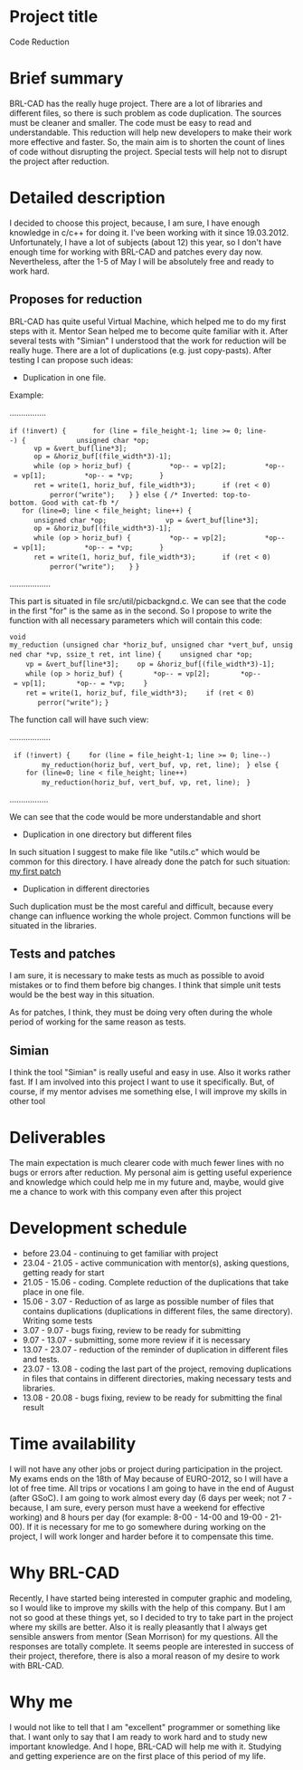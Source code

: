 # Project title

Code Reduction

# Brief summary

BRL-CAD has the really huge project. There are a lot of libraries and
different files, so there is such problem as code duplication. The
sources must be cleaner and smaller. The code must be easy to read and
understandable. This reduction will help new developers to make their
work more effective and faster. So, the main aim is to shorten the count
of lines of code without disrupting the project. Special tests will help
not to disrupt the project after reduction.

# Detailed description

I decided to choose this project, because, I am sure, I have enough
knowledge in c/c++ for doing it. I've been working with it since
19.03.2012. Unfortunately, I have a lot of subjects (about 12) this
year, so I don't have enough time for working with BRL-CAD and patches
every day now. Nevertheless, after the 1-5 of May I will be absolutely
free and ready to work hard.

## Proposes for reduction

BRL-CAD has quite useful Virtual Machine, which helped me to do my first
steps with it. Mentor Sean helped me to become quite familiar with it.
After several tests with "Simian" I understood that the work for
reduction will be really huge. There are a lot of duplications (e.g.
just copy-pasts). After testing I can propose such ideas:

-   Duplication in one file.

Example:

................

`if (!invert) {   `
`   for (line = file_height-1; line >= 0; line--) {      `
`      unsigned char *op;        `
`      vp = &vert_buf[line*3];      `
`      op = &horiz_buf[(file_width*3)-1];`
`      while (op > horiz_buf) {`
`         *op-- = vp[2];`
`         *op-- = vp[1];`
`         *op-- = *vp;`
`      }`
`      ret = write(1, horiz_buf, file_width*3);`
`      if (ret < 0)`
`          perror("write");`
`   }`
`} else {`
`/* Inverted: top-to-bottom. Good with cat-fb */`
`   for (line=0; line < file_height; line++) {`
`      unsigned char *op;        `
`      vp = &vert_buf[line*3];      `
`      op = &horiz_buf[(file_width*3)-1];`
`      while (op > horiz_buf) {`
`         *op-- = vp[2];`
`         *op-- = vp[1];`
`         *op-- = *vp;`
`      }`
`      ret = write(1, horiz_buf, file_width*3);`
`      if (ret < 0)`
`          perror("write");`
`   }`
`}`

..................

This part is situated in file src/util/picbackgnd.c. We can see that the
code in the first "for" is the same as in the second. So I propose to
write the function with all necessary parameters which will contain this
code:

`void`
`my_reduction (unsigned char *horiz_buf, unsigned char *vert_buf, unsigned char *vp, ssize_t ret, int line)`
`{`
`    unsigned char *op;`
`    vp = &vert_buf[line*3];`
`    op = &horiz_buf[(file_width*3)-1];`
`    while (op > horiz_buf) {`
`       *op-- = vp[2];`
`       *op-- = vp[1];`
`       *op-- = *vp;`
`    }`
`    ret = write(1, horiz_buf, file_width*3);`
`    if (ret < 0)`
`       perror("write");`
`}`

The function call will have such view:

..................

` if (!invert) {`
`    for (line = file_height-1; line >= 0; line--) `
`        my_reduction(horiz_buf, vert_buf, vp, ret, line);`
` } else {`
`    for (line=0; line < file_height; line++) `
`        my_reduction(horiz_buf, vert_buf, vp, ret, line);`
` } `

.................

We can see that the code would be more understandable and short

-   Duplication in one directory but different files

In such situation I suggest to make file like "utils.c" which would be
common for this directory. I have already done the patch for such
situation: [my first
patch](http://sourceforge.net/tracker/?func=detail&aid=3512039&group_id=105292&atid=640804)

-   Duplication in different directories

Such duplication must be the most careful and difficult, because every
change can influence working the whole project. Common functions will be
situated in the libraries.

## Tests and patches

I am sure, it is necessary to make tests as much as possible to avoid
mistakes or to find them before big changes. I think that simple unit
tests would be the best way in this situation.

As for patches, I think, they must be doing very often during the whole
period of working for the same reason as tests.

## Simian

I think the tool "Simian" is really useful and easy in use. Also it
works rather fast. If I am involved into this project I want to use it
specifically. But, of course, if my mentor advises me something else, I
will improve my skills in other tool

# Deliverables

The main expectation is much clearer code with much fewer lines with no
bugs or errors after reduction. My personal aim is getting useful
experience and knowledge which could help me in my future and, maybe,
would give me a chance to work with this company even after this project

# Development schedule

-   before 23.04 - continuing to get familiar with project
-   23.04 - 21.05 - active communication with mentor(s), asking
    questions, getting ready for start
-   21.05 - 15.06 - coding. Complete reduction of the duplications that
    take place in one file.
-   15.06 - 3.07 - Reduction of as large as possible number of files
    that contains duplications (duplications in different files, the
    same directory). Writing some tests
-   3.07 - 9.07 - bugs fixing, review to be ready for submitting
-   9.07 - 13.07 - submitting, some more review if it is necessary
-   13.07 - 23.07 - reduction of the reminder of duplication in
    different files and tests.
-   23.07 - 13.08 - coding the last part of the project, removing
    duplications in files that contains in different directories, making
    necessary tests and libraries.
-   13.08 - 20.08 - bugs fixing, review to be ready for submitting the
    final result

# Time availability

I will not have any other jobs or project during participation in the
project. My exams ends on the 18th of May because of EURO-2012, so I
will have a lot of free time. All trips or vocations I am going to have
in the end of August (after GSoC). I am going to work almost every day
(6 days per week; not 7 - because, I am sure, every person must have a
weekend for effective working) and 8 hours per day (for example: 8-00 -
14-00 and 19-00 - 21-00). If it is necessary for me to go somewhere
during working on the project, I will work longer and harder before it
to compensate this time.

# Why BRL-CAD

Recently, I have started being interested in computer graphic and
modeling, so I would like to improve my skills with the help of this
company. But I am not so good at these things yet, so I decided to try
to take part in the project where my skills are better. Also it is
really pleasantly that I always get sensible answers from mentor (Sean
Morrison) for my questions. All the responses are totally complete. It
seems people are interested in success of their project, therefore,
there is also a moral reason of my desire to work with BRL-CAD.

# Why me

I would not like to tell that I am "excellent" programmer or something
like that. I want only to say that I am ready to work hard and to study
new important knowledge. And I hope, BRL-CAD will help me with it.
Studying and getting experience are on the first place of this period of
my life.